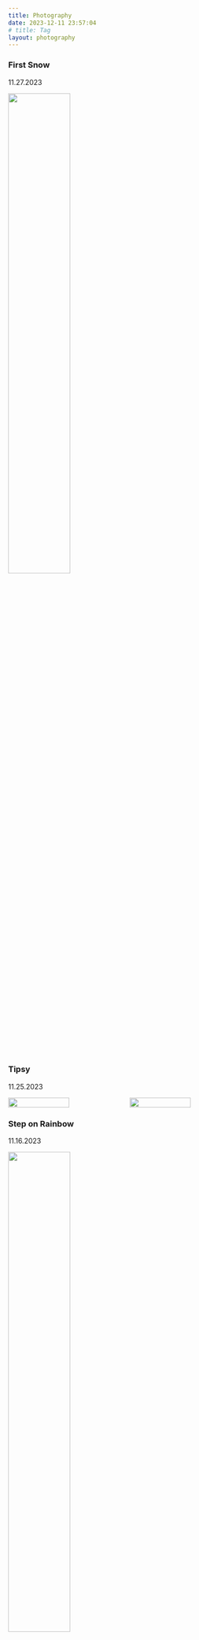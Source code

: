 ```yaml
---
title: Photography
date: 2023-12-11 23:57:04
# title: Tag
layout: photography
---
```


### First Snow

11.27.2023

<img src="first_snow.jpg" width="50%" height="50%" />

### Tipsy

11.25.2023

<div style="display: flex; justify-content: center; margin-right: 10px;">
  <img src="tipsy1.jpg" width="50%" height="50%" />
  <img src="tipsy2.jpg" width="50%" height="50%" />
</div>

### Step on Rainbow

11.16.2023

<img src="rainbow_step.jpg" width="50%" height="50%" />

### Sunset

11.07.2023

<img src="sunset.jpg" width="50%" height="50%" />

### Sunshine in Building

09.12.2023

<img src="sunshine.jpg" width="50%" height="50%" />

### Bird Station

08.11.2023

<img src="ny_station.jpg" width="50%" height="50%" />

### New York Streets

08.10.2023 - 8.15.2023

<img src="ny_street1.jpg" width="50%" height="50%" />



<img src="ny_street2.jpg" width="50%" height="50%" />



<img src="ny_summer_street.jpg" width="50%" height="50%" />

### Brooklyn Bridge

08.11.2023

<img src="ny_bridge.jpg" width="50%" height="50%" />

### Guangzhou

07.03.2022

<img src="guangzhou.jpg" width="50%" height="50%" />